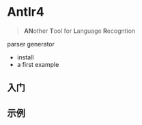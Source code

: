 # Antlr4

> **AN**other **T**ool for **L**anguage **R**ecogntion

parser generator

- install
- a first example

## 入门

## 示例

